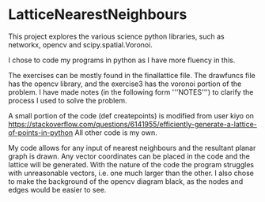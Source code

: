 # LatticeNearestNeighbours
This project explores the various science python libraries, such as networkx, opencv and scipy.spatial.Voronoi.

I chose to code my programs in python as I have more fluency in this.

The exercises can be mostly found in the finallattice file.
The drawfuncs file has the opencv library, and the exercise3 has the voronoi portion of the problem.
I have made notes (in the following form '''NOTES''') to clarify the process I used to solve the problem.

A small portion of the code (def createpoints) is modified from user kiyo on https://stackoverflow.com/questions/6141955/efficiently-generate-a-lattice-of-points-in-python
All other code is my own.

My code allows for any input of nearest neighbours and the resultant planar graph is drawn.
Any vector coordinates can be placed in the code and the lattice will be generated.
With the nature of the code the program struggles with unreasonable vectors, i.e. one much larger
than the other.
I also chose to make the background of the opencv diagram black, as the nodes and edges would be 
easier to see.
